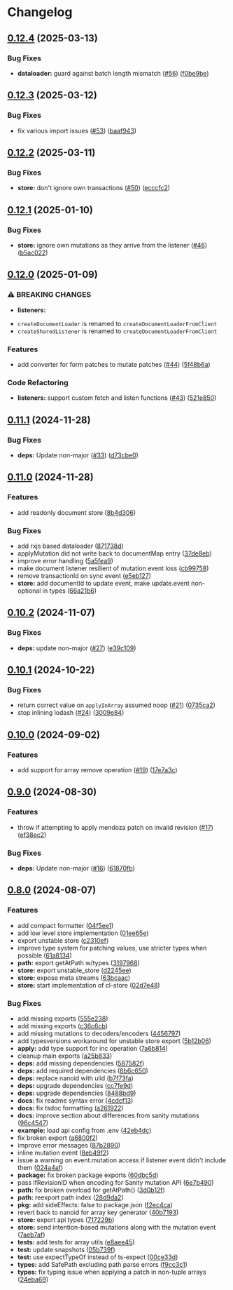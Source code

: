 # Changelog

## [0.12.4](https://github.com/sanity-io/mutate/compare/mutate-v0.12.3...mutate-v0.12.4) (2025-03-13)


### Bug Fixes

* **dataloader:** guard against batch length mismatch ([#56](https://github.com/sanity-io/mutate/issues/56)) ([f0be9be](https://github.com/sanity-io/mutate/commit/f0be9be1e4c6e1329284417c543fd82a643875dc))

## [0.12.3](https://github.com/sanity-io/mutate/compare/mutate-v0.12.2...mutate-v0.12.3) (2025-03-12)


### Bug Fixes

* fix various import issues ([#53](https://github.com/sanity-io/mutate/issues/53)) ([baaf943](https://github.com/sanity-io/mutate/commit/baaf943efb91ec0764ea1873d3d2f9938b5959ec))

## [0.12.2](https://github.com/sanity-io/mutate/compare/mutate-v0.12.1...mutate-v0.12.2) (2025-03-11)


### Bug Fixes

* **store:** don't ignore own transactions ([#50](https://github.com/sanity-io/mutate/issues/50)) ([ecccfc2](https://github.com/sanity-io/mutate/commit/ecccfc20b139c1a826d2f1fb9110027044c3fa32))

## [0.12.1](https://github.com/sanity-io/mutate/compare/mutate-v0.12.0...mutate-v0.12.1) (2025-01-10)


### Bug Fixes

* **store:** ignore own mutations as they arrive from the listener ([#46](https://github.com/sanity-io/mutate/issues/46)) ([b5ac022](https://github.com/sanity-io/mutate/commit/b5ac02277ff35886b2f62adabd0c63ac05eb249c))

## [0.12.0](https://github.com/sanity-io/mutate/compare/mutate-v0.11.1...mutate-v0.12.0) (2025-01-09)


### ⚠ BREAKING CHANGES

* **listeners:**
- `createDocumentLoader` is renamed to `createDocumentLoaderFromClient`
- `createSharedListener` is renamed to `createDocumentLoaderFromClient`

### Features

* add converter for form patches to mutate patches ([#44](https://github.com/sanity-io/mutate/issues/44)) ([5f48b6a](https://github.com/sanity-io/mutate/commit/5f48b6aad7a4ee90d32753a2c2fdda649f0a8ff7))


### Code Refactoring

* **listeners:** support custom fetch and listen functions ([#43](https://github.com/sanity-io/mutate/issues/43)) ([521e850](https://github.com/sanity-io/mutate/commit/521e850d362158603a73279a1e73454e37bff346))

## [0.11.1](https://github.com/sanity-io/mutate/compare/mutate-v0.11.0...mutate-v0.11.1) (2024-11-28)


### Bug Fixes

* **deps:** Update non-major ([#33](https://github.com/sanity-io/mutate/issues/33)) ([d73cbe0](https://github.com/sanity-io/mutate/commit/d73cbe05bbbe63868645460ed00c6d029927638b))

## [0.11.0](https://github.com/sanity-io/mutate/compare/mutate-v0.10.2...mutate-v0.11.0) (2024-11-28)


### Features

* add readonly document store ([8b4d306](https://github.com/sanity-io/mutate/commit/8b4d306e69c66e47aa461b91dc32f76febf5faf0))


### Bug Fixes

* add rxjs based dataloader ([871738d](https://github.com/sanity-io/mutate/commit/871738d959ebab7ec161a4844d48cae81bd2972f))
* applyMutation did not write back to documentMap entry ([37de8eb](https://github.com/sanity-io/mutate/commit/37de8eb55e052fc61c29f74b3cb779086d60ae9f))
* improve error handling ([5a5fea9](https://github.com/sanity-io/mutate/commit/5a5fea9d5f3df22ce39a1aad150f96976b4a0b3f))
* make document listener resilient of mutation event loss ([cb99758](https://github.com/sanity-io/mutate/commit/cb997585d7f34fb5238dc627d063f024236bdb32))
* remove transactionId on sync event ([e5eb127](https://github.com/sanity-io/mutate/commit/e5eb127bcc5449440f06ae4c1889d1b831b81371))
* **store:** add documentId to update event, make update.event non-optional in types ([66a21b6](https://github.com/sanity-io/mutate/commit/66a21b6ecf934133a3359a5d040fa5e6481c122d))

## [0.10.2](https://github.com/sanity-io/mutate/compare/mutate-v0.10.1...mutate-v0.10.2) (2024-11-07)


### Bug Fixes

* **deps:** update non-major ([#27](https://github.com/sanity-io/mutate/issues/27)) ([e39c109](https://github.com/sanity-io/mutate/commit/e39c109d3b9a0789298638f0e28e45ea820982fe))

## [0.10.1](https://github.com/sanity-io/mutate/compare/mutate-v0.10.0...mutate-v0.10.1) (2024-10-22)


### Bug Fixes

* return correct value on `applyInArray` assumed noop ([#21](https://github.com/sanity-io/mutate/issues/21)) ([0735ca2](https://github.com/sanity-io/mutate/commit/0735ca255826055f224dbf1c6fe584f2d2ca4a70))
* stop inlining lodash ([#24](https://github.com/sanity-io/mutate/issues/24)) ([3009e84](https://github.com/sanity-io/mutate/commit/3009e84e9a41f9fee31ba318bd5f85606e64e324))

## [0.10.0](https://github.com/sanity-io/mutate/compare/mutate-v0.9.0...mutate-v0.10.0) (2024-09-02)


### Features

* add support for array remove operation ([#19](https://github.com/sanity-io/mutate/issues/19)) ([17e7a3c](https://github.com/sanity-io/mutate/commit/17e7a3c1a37558a3aceb7bcb1630f0dde51749a1))

## [0.9.0](https://github.com/sanity-io/mutate/compare/mutate-v0.8.0...mutate-v0.9.0) (2024-08-30)


### Features

* throw if attempting to apply mendoza patch on invalid revision ([#17](https://github.com/sanity-io/mutate/issues/17)) ([ef38ec2](https://github.com/sanity-io/mutate/commit/ef38ec2a128353528f410e839005b109e8e85c9e))


### Bug Fixes

* **deps:** Update non-major ([#16](https://github.com/sanity-io/mutate/issues/16)) ([61870fb](https://github.com/sanity-io/mutate/commit/61870fbd9353e5d3db52d90dfffcc1f2e4e6c996))

## [0.8.0](https://github.com/sanity-io/mutate/compare/mutate-v0.7.1...mutate-v0.8.0) (2024-08-07)


### Features

* add compact formatter ([04f5ee1](https://github.com/sanity-io/mutate/commit/04f5ee10faf7fac891b01d7577907ffc6bfd47cd))
* add low level store implementation ([01ee65e](https://github.com/sanity-io/mutate/commit/01ee65ef39d09f89b7cc63fc094e5c3f384217c1))
* export unstable store ([c2310ef](https://github.com/sanity-io/mutate/commit/c2310ef559f65ba8579f4923086032f83bc5eab7))
* improve type system for patching values, use stricter types when possible ([61a8134](https://github.com/sanity-io/mutate/commit/61a81340f1c45a60dd007dea09ddc330c4cb94f4))
* **path:** export getAtPath w/types ([3197968](https://github.com/sanity-io/mutate/commit/31979684615995dc01e227cbd9f6ffe2add60c82))
* **store:** export unstable_store ([d2245ee](https://github.com/sanity-io/mutate/commit/d2245ee8615d24ccbafe22395033a6cd21965172))
* **store:** expose meta streams ([63bcaac](https://github.com/sanity-io/mutate/commit/63bcaac938d6bb01195346c5acc8e756e7cfde41))
* **store:** start implementation of cl-store ([02d7e48](https://github.com/sanity-io/mutate/commit/02d7e485e48bdfd59d51ebf12c36762e45b35b60))


### Bug Fixes

* add missing exports ([555e238](https://github.com/sanity-io/mutate/commit/555e238736ff67892452db71d480cd0a744a5f39))
* add missing exports ([c36c6cb](https://github.com/sanity-io/mutate/commit/c36c6cb9a46886cf1f60a218c38f03a921d2e486))
* add missing mutations to decoders/encoders ([4456797](https://github.com/sanity-io/mutate/commit/4456797b4cf0daf278fec6c11d46856fecbfb47c))
* add typesversions workaround for unstable store export ([5b12b06](https://github.com/sanity-io/mutate/commit/5b12b06c6815197ae069b6660708cb5b2fb7997c))
* **apply:** add type support for inc operation ([7a6b814](https://github.com/sanity-io/mutate/commit/7a6b814f98040a4d091c9f6c852df8a3be920bec))
* cleanup main exports ([a25b833](https://github.com/sanity-io/mutate/commit/a25b833678da6e8a453c4bfaf514e000f0491336))
* **deps:** add missing dependencies ([587582f](https://github.com/sanity-io/mutate/commit/587582f1a69058d0b9bff0f0362a61e2cc2dfbd0))
* **deps:** add required dependencies ([8b6c650](https://github.com/sanity-io/mutate/commit/8b6c65030ed2a323b6500ed1417e2816cc49f204))
* **deps:** replace nanoid with ulid ([b7f73fa](https://github.com/sanity-io/mutate/commit/b7f73face04fe02b35c06ae48d606d65b6bf2ec1))
* **deps:** upgrade dependencies ([cc7fe9d](https://github.com/sanity-io/mutate/commit/cc7fe9d9dade62936326c529c3f9413f7ec87db2))
* **deps:** upgrade dependencies ([8488bd9](https://github.com/sanity-io/mutate/commit/8488bd91bffa9a7a4387a9ed1840a895a684f945))
* **docs:** fix readme syntax error ([4cdcf13](https://github.com/sanity-io/mutate/commit/4cdcf134d500390e7f03e2198af8445b8797215a))
* **docs:** fix tsdoc formatting ([a261922](https://github.com/sanity-io/mutate/commit/a261922c7dadef2d790dfba4502aee94e74ed2fd))
* **docs:** improve section about differences from sanity mutations ([96c4547](https://github.com/sanity-io/mutate/commit/96c4547c6e4f19db78cd051e32c57243938b0449))
* **example:** load api config from .env ([42eb4dc](https://github.com/sanity-io/mutate/commit/42eb4dc9c92d263eeb92cb82a26e9397ca1364f3))
* fix broken export ([a6800f2](https://github.com/sanity-io/mutate/commit/a6800f2a5ab6876448aabda8743be8c85bd9db9f))
* improve error messages ([87b2890](https://github.com/sanity-io/mutate/commit/87b2890b0aaae1a4dfe85385b1412c8d92b12274))
* inline mutation event ([8eb49f2](https://github.com/sanity-io/mutate/commit/8eb49f224964322f7063f541160dd981efa96193))
* issue a warning on event.mutation access if listener event didn't include them ([024a4af](https://github.com/sanity-io/mutate/commit/024a4af6c78af63a80057a2157eeaa1fdaf48e0a))
* **package:** fix broken package exports ([60dbc5d](https://github.com/sanity-io/mutate/commit/60dbc5d4693e518194237b3543e93dada5ec4f3e))
* pass ifRevisionID when encoding for Sanity mutation API ([6e7b490](https://github.com/sanity-io/mutate/commit/6e7b490a1d8ac27fb7c6c205d6ad89f19fcf7599))
* **path:** fix broken overload for getAtPath() ([3d0b12f](https://github.com/sanity-io/mutate/commit/3d0b12f4ea4c576a8abd7920ae5649aee721b857))
* **path:** reexport path index ([28d9da2](https://github.com/sanity-io/mutate/commit/28d9da28b10b32093de0ad365fe4e2e6c4bdb112))
* **pkg:** add sideEffects: false to package.json ([f2ec4ca](https://github.com/sanity-io/mutate/commit/f2ec4ca4350ea5054f116701c3da8bac2ad5b007))
* revert back to nanoid for array key generator ([40b7193](https://github.com/sanity-io/mutate/commit/40b7193778f07b8f80fc609f12fdae5147ddafe4))
* **store:** export api types ([717229b](https://github.com/sanity-io/mutate/commit/717229ba3e92d3646be29039a114c31d5edc7f5d))
* **store:** send intention-based mutations along with the mutation event ([7aeb7af](https://github.com/sanity-io/mutate/commit/7aeb7aff41b5fd5f428f536d588473b6837fbb74))
* **tests:** add tests for array utils ([e8aee45](https://github.com/sanity-io/mutate/commit/e8aee45847b948c12ff0f5717a1574da99b9f8d6))
* **test:** update snapshots ([05b739f](https://github.com/sanity-io/mutate/commit/05b739f915d6231384bafcf643dc6a148de0d3a5))
* **test:** use expectTypeOf instead of ts-expect ([00ce33d](https://github.com/sanity-io/mutate/commit/00ce33d7b7d87e5ffc1532f7488d87b131d1311f))
* **types:** add SafePath excluding path parse errors ([f9cc3c1](https://github.com/sanity-io/mutate/commit/f9cc3c113a01e19e1a9c0d13eba9c3afbbbc8760))
* **types:** fix typing issue when applying a patch in non-tuple arrays ([24eba69](https://github.com/sanity-io/mutate/commit/24eba696174c2e4b04715376f04b106d039da9c0))
